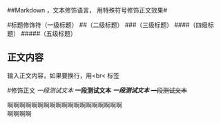 ##Markdown ，文本修饰语言， 用特殊符号修饰正文效果\#

#标题修饰符（一级标题）
##（二级标题）
###（三级标题）
####（四级标题）
#####（五级标题）


## 正文内容
   输入正文内容，如果要换行，用\<br\< 标签

#修饰正文
   *一段测试文本*
   **一段测试文本**
   ***一段测试文本***
   ~~一段测试文本~~

   啊啊啊啊啊啊啊啊啊啊啊啊啊啊啊啊啊啊啊<br>啊啊啊啊
